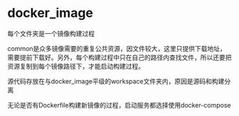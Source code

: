 # docker_image

每个文件夹是一个镜像构建过程

common是众多镜像需要的重复公共资源，因文件较大，这里只提供下载地址，需要提前下载好。另外，每个构建过程中只在自己的路径内查找文件，所以还要把资源复制到每个镜像路径下，才能启动构建过程。

源代码存放在与docker_image平级的workspace文件夹内，原因是源码和构建分离

无论是否有Dockerfile构建新镜像的过程，启动服务都选择使用docker-compose
